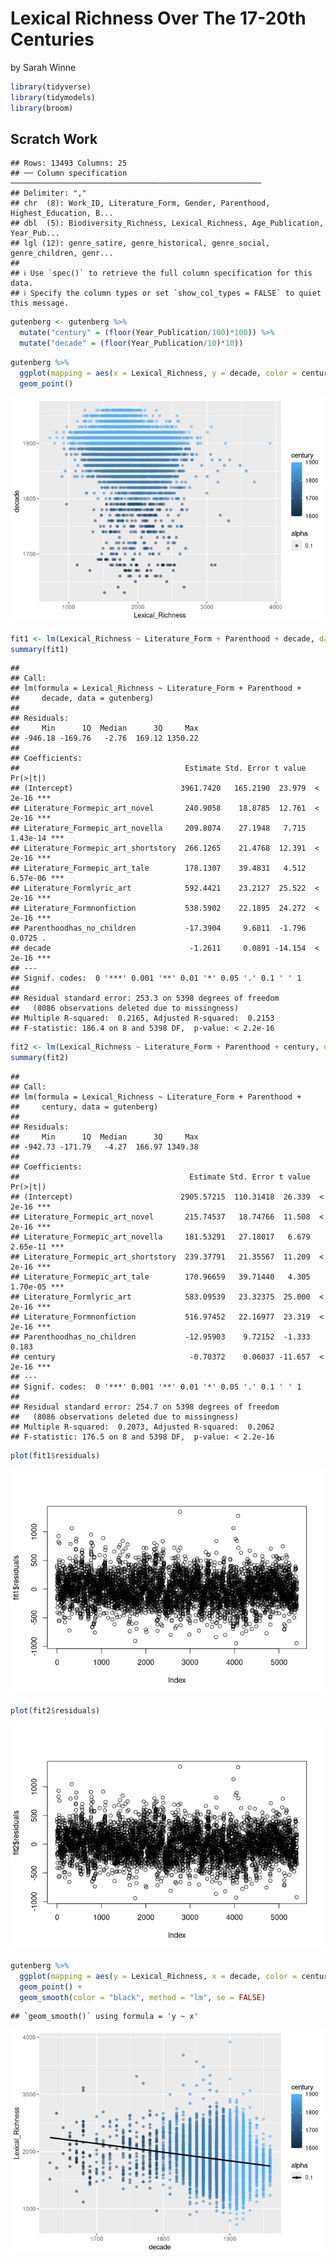 Lexical Richness Over The 17-20th Centuries
================
by Sarah Winne

``` r
library(tidyverse)
library(tidymodels)
library(broom)
```

## Scratch Work

    ## Rows: 13493 Columns: 25
    ## ── Column specification ────────────────────────────────────────────────────────
    ## Delimiter: ","
    ## chr  (8): Work_ID, Literature_Form, Gender, Parenthood, Highest_Education, B...
    ## dbl  (5): Biodiversity_Richness, Lexical_Richness, Age_Publication, Year_Pub...
    ## lgl (12): genre_satire, genre_historical, genre_social, genre_children, genr...
    ## 
    ## ℹ Use `spec()` to retrieve the full column specification for this data.
    ## ℹ Specify the column types or set `show_col_types = FALSE` to quiet this message.

``` r
gutenberg <- gutenberg %>%
  mutate("century" = (floor(Year_Publication/100)*100)) %>%
  mutate("decade" = (floor(Year_Publication/10)*10))
```

``` r
gutenberg %>%
  ggplot(mapping = aes(x = Lexical_Richness, y = decade, color = century, alpha = .1)) +
  geom_point()
```

![](BGWork_files/figure-gfm/unnamed-chunk-2-1.png)<!-- -->

``` r
fit1 <- lm(Lexical_Richness ~ Literature_Form + Parenthood + decade, data = gutenberg)
summary(fit1)
```

    ## 
    ## Call:
    ## lm(formula = Lexical_Richness ~ Literature_Form + Parenthood + 
    ##     decade, data = gutenberg)
    ## 
    ## Residuals:
    ##     Min      1Q  Median      3Q     Max 
    ## -946.18 -169.76   -2.76  169.12 1350.22 
    ## 
    ## Coefficients:
    ##                                     Estimate Std. Error t value Pr(>|t|)    
    ## (Intercept)                        3961.7420   165.2190  23.979  < 2e-16 ***
    ## Literature_Formepic_art_novel       240.9058    18.8785  12.761  < 2e-16 ***
    ## Literature_Formepic_art_novella     209.8074    27.1948   7.715 1.43e-14 ***
    ## Literature_Formepic_art_shortstory  266.1265    21.4768  12.391  < 2e-16 ***
    ## Literature_Formepic_art_tale        178.1307    39.4831   4.512 6.57e-06 ***
    ## Literature_Formlyric_art            592.4421    23.2127  25.522  < 2e-16 ***
    ## Literature_Formnonfiction           538.5902    22.1895  24.272  < 2e-16 ***
    ## Parenthoodhas_no_children           -17.3904     9.6811  -1.796   0.0725 .  
    ## decade                               -1.2611     0.0891 -14.154  < 2e-16 ***
    ## ---
    ## Signif. codes:  0 '***' 0.001 '**' 0.01 '*' 0.05 '.' 0.1 ' ' 1
    ## 
    ## Residual standard error: 253.3 on 5398 degrees of freedom
    ##   (8086 observations deleted due to missingness)
    ## Multiple R-squared:  0.2165, Adjusted R-squared:  0.2153 
    ## F-statistic: 186.4 on 8 and 5398 DF,  p-value: < 2.2e-16

``` r
fit2 <- lm(Lexical_Richness ~ Literature_Form + Parenthood + century, data = gutenberg)
summary(fit2)
```

    ## 
    ## Call:
    ## lm(formula = Lexical_Richness ~ Literature_Form + Parenthood + 
    ##     century, data = gutenberg)
    ## 
    ## Residuals:
    ##     Min      1Q  Median      3Q     Max 
    ## -942.73 -171.79   -4.27  166.97 1349.38 
    ## 
    ## Coefficients:
    ##                                      Estimate Std. Error t value Pr(>|t|)    
    ## (Intercept)                        2905.57215  110.31418  26.339  < 2e-16 ***
    ## Literature_Formepic_art_novel       215.74537   18.74766  11.508  < 2e-16 ***
    ## Literature_Formepic_art_novella     181.53291   27.18017   6.679 2.65e-11 ***
    ## Literature_Formepic_art_shortstory  239.37791   21.35567  11.209  < 2e-16 ***
    ## Literature_Formepic_art_tale        170.96659   39.71440   4.305 1.70e-05 ***
    ## Literature_Formlyric_art            583.09539   23.32375  25.000  < 2e-16 ***
    ## Literature_Formnonfiction           516.97452   22.16977  23.319  < 2e-16 ***
    ## Parenthoodhas_no_children           -12.95903    9.72152  -1.333    0.183    
    ## century                              -0.70372    0.06037 -11.657  < 2e-16 ***
    ## ---
    ## Signif. codes:  0 '***' 0.001 '**' 0.01 '*' 0.05 '.' 0.1 ' ' 1
    ## 
    ## Residual standard error: 254.7 on 5398 degrees of freedom
    ##   (8086 observations deleted due to missingness)
    ## Multiple R-squared:  0.2073, Adjusted R-squared:  0.2062 
    ## F-statistic: 176.5 on 8 and 5398 DF,  p-value: < 2.2e-16

``` r
plot(fit1$residuals)
```

![](BGWork_files/figure-gfm/unnamed-chunk-5-1.png)<!-- -->

``` r
plot(fit2$residuals)
```

![](BGWork_files/figure-gfm/unnamed-chunk-5-2.png)<!-- -->

``` r
gutenberg %>%
  ggplot(mapping = aes(y = Lexical_Richness, x = decade, color = century, alpha = .1)) +
  geom_point() +
  geom_smooth(color = "black", method = "lm", se = FALSE) 
```

    ## `geom_smooth()` using formula = 'y ~ x'

![](BGWork_files/figure-gfm/unnamed-chunk-6-1.png)<!-- -->
